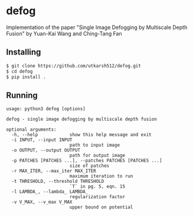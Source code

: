 # defog
Implementation of the paper "Single Image Defogging by Multiscale Depth Fusion" by Yuan-Kai Wang and  Ching-Tang Fan

## Installing
```bash
$ git clone https://github.com/utkarsh512/defog.git
$ cd defog
$ pip install .
```

## Running
```
usage: python3 defog [options]

defog - single image defogging by multiscale depth fusion

optional arguments:
  -h, --help            show this help message and exit
  -i INPUT, --input INPUT
                        path to input image
  -o OUTPUT, --output OUTPUT
                        path for output image
  -p PATCHES [PATCHES ...], --patches PATCHES [PATCHES ...]
                        size of patches
  -r MAX_ITER, --max_iter MAX_ITER
                        maximum iteration to run
  -t THRESHOLD, --threshold THRESHOLD
                        `T` in pg. 5, eqn. 15
  -l LAMBDA_, --lambda_ LAMBDA_
                        regularization factor
  -v V_MAX, --v_max V_MAX
                        upper bound on potential
```
